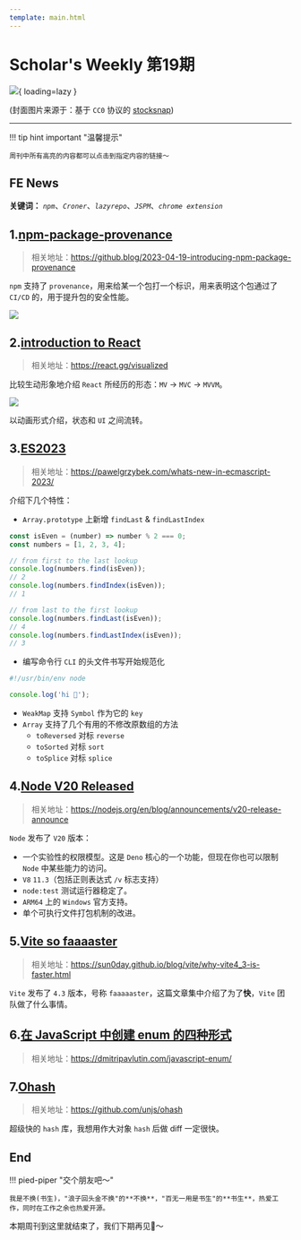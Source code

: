 ```yaml
---
template: main.html
---
```


# Scholar's Weekly 第19期

![](https://to-out-use.oss-cn-hangzhou.aliyuncs.com/common/nHolAI.jpg?x-oss-process=image/auto-orient,1/interlace,1/quality,q_90/format,webp){ loading=lazy }


(封面图片来源于：基于 `CC0` 协议的 [stocksnap](https://stocksnap.io/photo/ocean-beach-ZJXS6NHIC1))

------

!!! tip hint important "温馨提示"

    周刊中所有高亮的内容都可以点击到指定内容的链接～

## FE News

**关键词：** *`npm`*、*`Croner`*、*`lazyrepo`*、*`JSPM`*、*`chrome extension`*

## 1.[npm-package-provenance](https://github.blog/2023-04-19-introducing-npm-package-provenance/)
>相关地址：https://github.blog/2023-04-19-introducing-npm-package-provenance

`npm` 支持了 `provenance`，用来给某一个包打一个标识，用来表明这个包通过了 `CI/CD` 的，用于提升包的安全性能。

![](https://to-out-use.oss-cn-hangzhou.aliyuncs.com/common/y75xAT.png)

## 2.[introduction to React](https://react.gg/visualized)
>相关地址：https://react.gg/visualized

比较生动形象地介绍 `React` 所经历的形态：`MV` -> `MVC` -> `MVVM`。

![](https://to-out-use.oss-cn-hangzhou.aliyuncs.com/common/Yr91JW.png)

以动画形式介绍，状态和 `UI` 之间流转。

## 3.[ES2023](https://pawelgrzybek.com/whats-new-in-ecmascript-2023/)
>相关地址：https://pawelgrzybek.com/whats-new-in-ecmascript-2023/

介绍下几个特性：

- `Array.prototype` 上新增 `findLast` & `findLastIndex`
```ts
const isEven = (number) => number % 2 === 0;
const numbers = [1, 2, 3, 4];

// from first to the last lookup
console.log(numbers.find(isEven));
// 2
console.log(numbers.findIndex(isEven));
// 1

// from last to the first lookup
console.log(numbers.findLast(isEven));
// 4
console.log(numbers.findLastIndex(isEven));
// 3
```

- 编写命令行 `CLI` 的头文件书写开始规范化
```ts
#!/usr/bin/env node

console.log('hi 👋');
```

- `WeakMap` 支持 `Symbol` 作为它的 `key`
- `Array` 支持了几个有用的不修改原数组的方法
  - `toReversed` 对标 `reverse`
  - `toSorted` 对标 `sort`
  - `toSplice` 对标 `splice`

## 4.[Node V20 Released](https://nodejs.org/en/blog/announcements/v20-release-announce)
> 相关地址：https://nodejs.org/en/blog/announcements/v20-release-announce

`Node` 发布了 `V20` 版本：
- 一个实验性的权限模型。这是 `Deno` 核心的一个功能，但现在你也可以限制 `Node` 中某些能力的访问。
- `V8` `11.3`（包括正则表达式 `/v` 标志支持）
- `node:test` 测试运行器稳定了。
- `ARM64` 上的 `Windows` 官方支持。
- 单个可执行文件打包机制的改进。

## 5.[Vite so faaaaster](https://sun0day.github.io/blog/vite/why-vite4_3-is-faster.html)
>相关地址：https://sun0day.github.io/blog/vite/why-vite4_3-is-faster.html

`Vite` 发布了 `4.3` 版本，号称 `faaaaaster`，这篇文章集中介绍了为了**快**，`Vite` 团队做了什么事情。

## 6.[在 JavaScript 中创建 enum 的四种形式](https://dmitripavlutin.com/javascript-enum/)
> 相关地址：https://dmitripavlutin.com/javascript-enum/

## 7.[Ohash](https://github.com/unjs/ohash)
>相关地址：https://github.com/unjs/ohash

超级快的 `hash` 库，我想用作大对象 `hash` 后做 diff 一定很快。

## End

!!! pied-piper "交个朋友吧～"

    我是不换(书生)，"浪子回头金不换"的**不换**，"百无一用是书生"的**书生**，热爱工作，同时在工作之余也热爱开源。

本期周刊到这里就结束了，我们下期再见👋～
